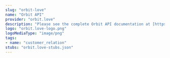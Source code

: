 ```yaml
---
slug: "orbit-love"
name: "Orbit API"
provider: "orbit.love"
description: "Please see the complete Orbit API documentation at [https://api.orbit.love/](https://api.orbit.love/)."
logo: "orbit.love-logo.png"
logoMediaType: "image/png"
tags:
- name: "customer_relation"
stubs: "orbit.love-stubs.json"
---
```

